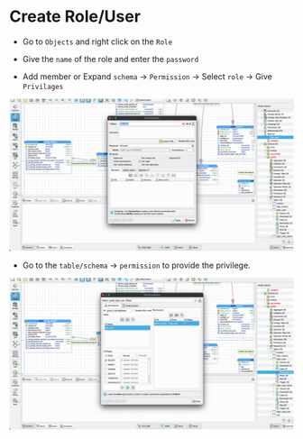 # Create Role/User

* Go to `Objects` and right click on the `Role`

* Give the `name` of the role and enter the `password`

* Add member or Expand `schema` -> `Permission` -> Select `role` -> Give `Privilages`

![Role](./img/role/create-role.png)

* Go to the `table/schema` -> `permission` to provide the privilege.

![Assign Role](./img/role/role.png)